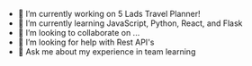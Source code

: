 



- 🔭 I’m currently working on 5 Lads Travel Planner!
- 🌱 I’m currently learning JavaScript, Python, React, and Flask
- 👯 I’m looking to collaborate on ...
- 🤔 I’m looking for help with Rest API's
- 💬 Ask me about my experience in team learning

